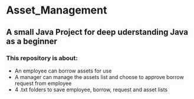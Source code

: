 # Asset_Management
## A small Java Project for deep uderstanding Java as a beginner
### This repository is about:
* An employee can borrow assets for use
* A manager can manage the assets list and choose to approve borrow request from employee
* 4 .txt folders to save employee, borrow, request and asset lists 
